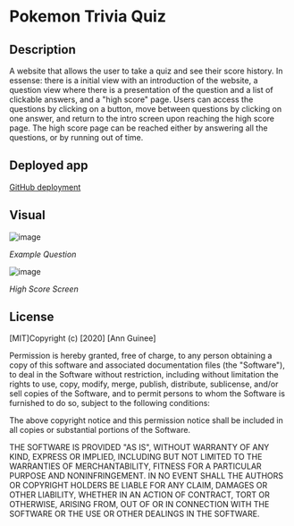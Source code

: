 # Pokemon Trivia Quiz

## Description
A website that allows the user to take a quiz and see their score history.  In essense: there is a initial view with an introduction of the website, a question view where there is a presentation of the question and a list of clickable answers, and a "high score" page. Users can access the questions by clicking on a button, move between questions by clicking on one answer, and return to the intro screen upon reaching the high score page.  The high score page can be reached either by answering all the questions, or by running out of time.

## Deployed app
[GitHub deployment](https://gnuartemis.github.io/Trivia-Quiz/)

## Visual
![image](https://user-images.githubusercontent.com/69055538/94638109-1e2fe900-028e-11eb-9ed7-792a12104cbb.png)

*Example Question*

![image](https://user-images.githubusercontent.com/69055538/94639283-cb0b6580-0290-11eb-835b-298f4efb3b8b.png)

*High Score Screen*


## License
[MIT]Copyright (c) [2020] [Ann Guinee]

Permission is hereby granted, free of charge, to any person obtaining a copy of this software and associated documentation files (the "Software"), to deal in the Software without restriction, including without limitation the rights to use, copy, modify, merge, publish, distribute, sublicense, and/or sell copies of the Software, and to permit persons to whom the Software is furnished to do so, subject to the following conditions:

The above copyright notice and this permission notice shall be included in all copies or substantial portions of the Software.

THE SOFTWARE IS PROVIDED "AS IS", WITHOUT WARRANTY OF ANY KIND, EXPRESS OR IMPLIED, INCLUDING BUT NOT LIMITED TO THE WARRANTIES OF MERCHANTABILITY, FITNESS FOR A PARTICULAR PURPOSE AND NONINFRINGEMENT. IN NO EVENT SHALL THE AUTHORS OR COPYRIGHT HOLDERS BE LIABLE FOR ANY CLAIM, DAMAGES OR OTHER LIABILITY, WHETHER IN AN ACTION OF CONTRACT, TORT OR OTHERWISE, ARISING FROM, OUT OF OR IN CONNECTION WITH THE SOFTWARE OR THE USE OR OTHER DEALINGS IN THE SOFTWARE.
